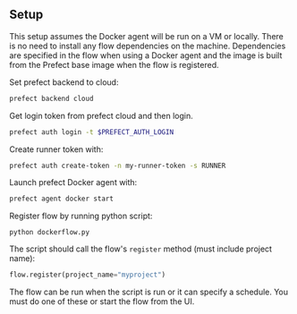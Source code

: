 Setup
------------

This setup assumes the Docker agent will be run on a VM or locally. There is no need to install any flow dependencies on the machine. Dependencies are specified in the flow when using a Docker agent and the image is built from the Prefect base image when the flow is registered. 

Set prefect backend to cloud:

```sh
prefect backend cloud
````

Get login token from prefect cloud and then login. 

```sh
prefect auth login -t $PREFECT_AUTH_LOGIN
```

Create runner token with:

```sh
prefect auth create-token -n my-runner-token -s RUNNER
```

Launch prefect Docker agent with:

```sh
prefect agent docker start
```

Register flow by running python script:

```
python dockerflow.py
```

The script should call the flow's `register` method (must include project name):

```python
flow.register(project_name="myproject")
```

The flow can be run when the script is run or it can specify a schedule. You must do one of these or start the flow from the UI. 